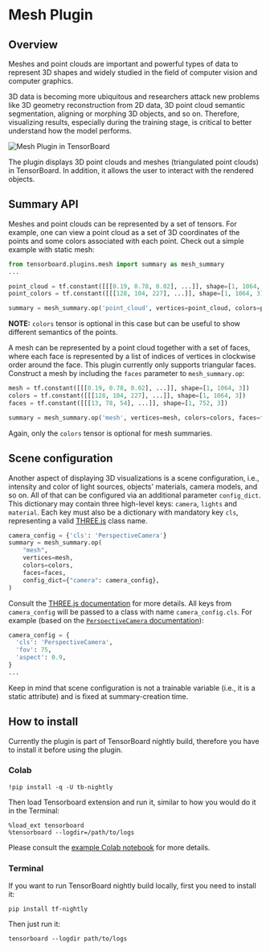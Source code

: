 # Mesh Plugin

## Overview

Meshes and point clouds are important and powerful types of data to represent 
3D shapes and widely studied in the field of computer vision and computer 
graphics.

3D data is becoming more ubiquitous and researchers attack new problems like
3D geometry reconstruction from 2D data, 3D point cloud semantic segmentation,
aligning or morphing 3D objects, and so on. Therefore, visualizing results,
especially during the training stage, is critical to better understand how
the model performs.

![Mesh Plugin in TensorBoard](
https://storage.googleapis.com/tensorflow-graphics/git/readme/tensorboard_plugin.png)

The plugin displays 3D point clouds and meshes (triangulated point
clouds) in TensorBoard. In addition, it allows the user to
interact with the rendered objects.

## Summary API

Meshes and point clouds can be represented by a set of tensors. For
example, one can view a point cloud as a set of 3D coordinates of the points 
and some colors associated with each point. Check out a simple example with 
static mesh:

```python
from tensorboard.plugins.mesh import summary as mesh_summary
...

point_cloud = tf.constant([[[0.19, 0.78, 0.02], ...]], shape=[1, 1064, 3])
point_colors = tf.constant([[[128, 104, 227], ...]], shape=[1, 1064, 3])

summary = mesh_summary.op('point_cloud', vertices=point_cloud, colors=point_colors)
```

**NOTE:** `colors` tensor is optional in this case but can be useful to show
different semantics of the points.

A mesh can be represented by a point cloud together with a set of faces,
where each face is represented by a list of indices of vertices in
clockwise order around the face. This plugin currently only supports
triangular faces. Construct a mesh by including the `faces` parameter to
`mesh_summary.op`:

```python
mesh = tf.constant([[[0.19, 0.78, 0.02], ...]], shape=[1, 1064, 3])
colors = tf.constant([[[128, 104, 227], ...]], shape=[1, 1064, 3])
faces = tf.constant([[[13, 78, 54], ...]], shape=[1, 752, 3])

summary = mesh_summary.op('mesh', vertices=mesh, colors=colors, faces=faces)
```

Again, only the `colors` tensor is optional for mesh summaries.

## Scene configuration

Another aspect of displaying 3D visualizations is a scene configuration, i.e.,
intensity and color of light sources, objects' materials, camera models, and so
on. All of that can be configured via an additional parameter `config_dict`.
This dictionary may contain three high-level keys: `camera`, `lights` and
`material`. Each key must also be a dictionary with mandatory key `cls`,
representing a valid [THREE.js](https://threejs.org) class name.

```python
camera_config = {'cls': 'PerspectiveCamera'}
summary = mesh_summary.op(
    "mesh",
    vertices=mesh,
    colors=colors,
    faces=faces,
    config_dict={"camera": camera_config},
)
```

Consult the [THREE.js documentation](https://threejs.org/docs/index.html#manual/en/introduction/Creating-a-scene) for more details.
All keys from `camera_config` will be passed to a class with name
`camera_config.cls`. For example (based on the
[`PerspectiveCamera` documentation](https://threejs.org/docs/index.html#api/en/cameras/PerspectiveCamera)):

```python
camera_config = {
  'cls': 'PerspectiveCamera',
  'fov': 75,
  'aspect': 0.9,
}
...
```

Keep in mind that scene configuration is not a trainable variable (i.e., it is 
a static attribute) and is fixed at summary-creation time.

## How to install

Currently the plugin is part of TensorBoard nightly build, therefore you have 
to install it before using the plugin.

### Colab

```
!pip install -q -U tb-nightly
```

Then load Tensorboard extension and run it, similar to how you would do it in the Terminal:

```
%load_ext tensorboard
%tensorboard --logdir=/path/to/logs
```

Please consult the [example Colab notebook](https://colab.sandbox.google.com/drive/1E6j9qXMGhxYb17diCR5qFMMk2YgC_Kk6) for more details.

### Terminal

If you want to run TensorBoard nightly build locally, first you need to install it:

```shell
pip install tf-nightly
```

Then just run it:

```shell
tensorboard --logdir path/to/logs
```